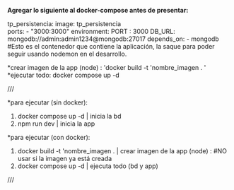 **Agregar lo siguiente al docker-compose antes de presentar:**

tp_persistencia:
    image: tp_persistencia  
    ports:
      - "3000:3000" 
    environment:
      PORT : 3000
      DB_URL: mongodb://admin:admin1234@mongodb:27017
    depends_on:
      - mongodb
#Esto es el contenedor que contiene la aplicación, la saque para poder seguir usando nodemon en el desarrollo.


*crear imagen de la app (node) : 'docker build -t 'nombre_imagen . '
*ejecutar todo: docker compose up -d


///

*para ejecutar (sin docker):
1. docker compose up -d | inicia la bd
2. npm run dev | inicia la app 


*para ejecutar (con docker):
1. docker build -t 'nombre_imagen . | crear imagen de la app (node) : #NO usar si la imagen ya está creada
2. docker compose up -d | ejecuta todo (bd y app)


///
